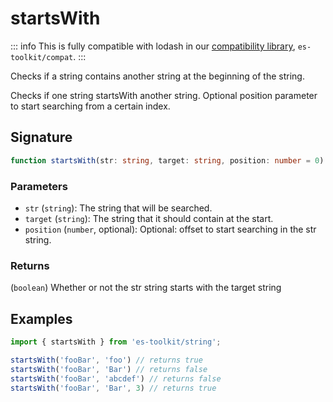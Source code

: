 # startsWith

::: info
This is fully compatible with lodash in our [compatibility library](../../../compatibility.md), `es-toolkit/compat`.
:::

Checks if a string contains another string at the beginning of the string.

Checks if one string startsWith another string. Optional position parameter to start searching from a certain index.

## Signature

```typescript
function startsWith(str: string, target: string, position: number = 0): string;
```

### Parameters

- `str` (`string`): The string that will be searched.
- `target` (`string`): The string that it should contain at the start.
- `position` (`number`, optional): Optional: offset to start searching in the str string.

### Returns

(`boolean`) Whether or not the str string starts with the target string

## Examples

```typescript
import { startsWith } from 'es-toolkit/string';

startsWith('fooBar', 'foo') // returns true
startsWith('fooBar', 'Bar') // returns false
startsWith('fooBar', 'abcdef') // returns false
startsWith('fooBar', 'Bar', 3) // returns true
```
